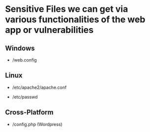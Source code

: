 # Sensitive Files we can get via various functionalities of the web app or vulnerabilities

## Windows

 - /web.config

## Linux

 - /etc/apache2/apache.conf

 - /etc/passwd

## Cross-Platform

 - /config.php (Wordpress)
